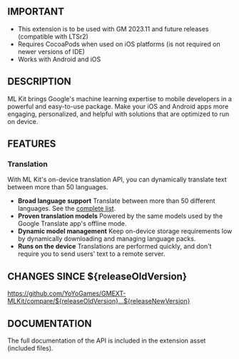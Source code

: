 ## IMPORTANT

- This extension is to be used with GM 2023.11 and future releases (compatible with LTSr2)
- Requires CocoaPods when used on iOS platforms (is not required on newer versions of IDE)
- Works with Android and iOS

## DESCRIPTION

ML Kit brings Google's machine learning expertise to mobile developers in a powerful and easy-to-use package. Make your iOS and Android apps more engaging, personalized, and helpful with solutions that are optimized to run on device.

## FEATURES

### **Translation** 

With ML Kit's on-device translation API, you can dynamically translate text between more than 50 languages.

  - **Broad language support** Translate between more than 50 different languages. See the [complete list](https://developers.google.com/ml-kit/language/translation/translation-language-support).
  - **Proven translation models** Powered by the same models used by the Google Translate app's offline mode.
  - **Dynamic model management** Keep on-device storage requirements low by dynamically downloading and managing language packs.
  - **Runs on the device** Translations are performed quickly, and don't require you to send users' text to a remote server.

## CHANGES SINCE ${releaseOldVersion}

https://github.com/YoYoGames/GMEXT-MLKit/compare/${releaseOldVersion}...${releaseNewVersion}

## DOCUMENTATION

The full documentation of the API is included in the extension asset (included files).
